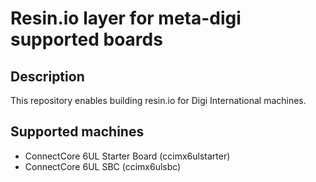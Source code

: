 # Resin.io layer for meta-digi supported boards

## Description
This repository enables building resin.io for Digi International machines.

## Supported machines
* ConnectCore 6UL Starter Board (ccimx6ulstarter)
* ConnectCore 6UL SBC (ccimx6ulsbc)
